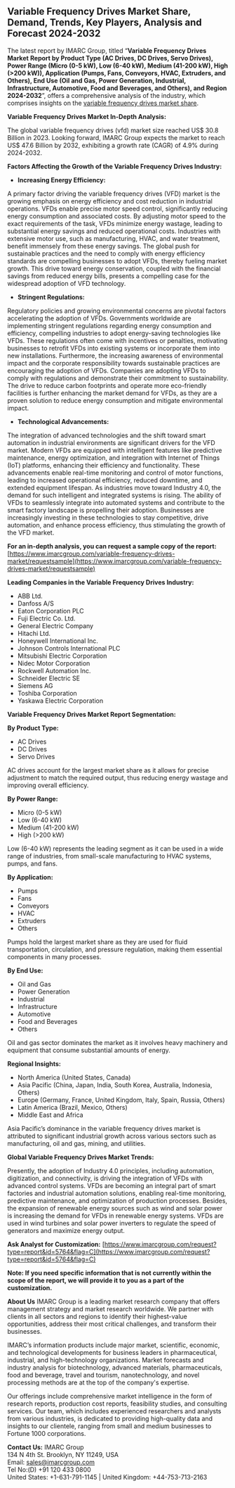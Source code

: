 ## Variable Frequency Drives Market Share, Demand, Trends, Key Players, Analysis and Forecast 2024-2032

The latest report by IMARC Group, titled “**Variable Frequency Drives Market** **Report by Product Type (AC Drives, DC Drives, Servo Drives), Power Range (Micro (0-5 kW), Low (6-40 kW), Medium (41-200 kW), High (>200 kW)), Application (Pumps, Fans, Conveyors, HVAC, Extruders, and Others), End Use (Oil and Gas, Power Generation, Industrial, Infrastructure, Automotive, Food and Beverages, and Others), and Region 2024-2032**”, offers a comprehensive analysis of the industry, which comprises insights on the [variable frequency drives market share](https://www.imarcgroup.com/variable-frequency-drives-market).

**Variable Frequency Drives Market In-Depth Analysis:**

The global variable frequency drives (vfd) market size reached US$ 30.8 Billion in 2023. Looking forward, IMARC Group expects the market to reach US$ 47.6 Billion by 2032, exhibiting a growth rate (CAGR) of 4.9% during 2024-2032.

**Factors Affecting the Growth of the Variable Frequency Drives Industry:**

-   **Increasing Energy Efficiency:**

A primary factor driving the variable frequency drives (VFD) market is the growing emphasis on energy efficiency and cost reduction in industrial operations. VFDs enable precise motor speed control, significantly reducing energy consumption and associated costs. By adjusting motor speed to the exact requirements of the task, VFDs minimize energy wastage, leading to substantial energy savings and reduced operational costs. Industries with extensive motor use, such as manufacturing, HVAC, and water treatment, benefit immensely from these energy savings. The global push for sustainable practices and the need to comply with energy efficiency standards are compelling businesses to adopt VFDs, thereby fueling market growth. This drive toward energy conservation, coupled with the financial savings from reduced energy bills, presents a compelling case for the widespread adoption of VFD technology.

-   **Stringent Regulations:**

Regulatory policies and growing environmental concerns are pivotal factors accelerating the adoption of VFDs. Governments worldwide are implementing stringent regulations regarding energy consumption and efficiency, compelling industries to adopt energy-saving technologies like VFDs. These regulations often come with incentives or penalties, motivating businesses to retrofit VFDs into existing systems or incorporate them into new installations. Furthermore, the increasing awareness of environmental impact and the corporate responsibility towards sustainable practices are encouraging the adoption of VFDs. Companies are adopting VFDs to comply with regulations and demonstrate their commitment to sustainability. The drive to reduce carbon footprints and operate more eco-friendly facilities is further enhancing the market demand for VFDs, as they are a proven solution to reduce energy consumption and mitigate environmental impact.

-   **Technological Advancements:**

The integration of advanced technologies and the shift toward smart automation in industrial environments are significant drivers for the VFD market. Modern VFDs are equipped with intelligent features like predictive maintenance, energy optimization, and integration with Internet of Things (IoT) platforms, enhancing their efficiency and functionality. These advancements enable real-time monitoring and control of motor functions, leading to increased operational efficiency, reduced downtime, and extended equipment lifespan. As industries move toward Industry 4.0, the demand for such intelligent and integrated systems is rising. The ability of VFDs to seamlessly integrate into automated systems and contribute to the smart factory landscape is propelling their adoption. Businesses are increasingly investing in these technologies to stay competitive, drive automation, and enhance process efficiency, thus stimulating the growth of the VFD market.

**For an in-depth analysis, you can request a sample copy of the report:** [https://www.imarcgroup.com/variable-frequency-drives-market/requestsample](https://www.imarcgroup.com/variable-frequency-drives-market/requestsample)

**Leading Companies in the Variable Frequency Drives Industry:**

-   ABB Ltd.
-   Danfoss A/S
-   Eaton Corporation PLC
-   Fuji Electric Co. Ltd.
-   General Electric Company
-   Hitachi Ltd.
-   Honeywell International Inc.
-   Johnson Controls International PLC
-   Mitsubishi Electric Corporation
-   Nidec Motor Corporation
-   Rockwell Automation Inc.
-   Schneider Electric SE
-   Siemens AG
-   Toshiba Corporation
-   Yaskawa Electric Corporation

**Variable Frequency Drives Market Report Segmentation:**

**By Product Type:**

-   AC Drives
-   DC Drives
-   Servo Drives

AC drives account for the largest market share as it allows for precise adjustment to match the required output, thus reducing energy wastage and improving overall efficiency.

**By Power Range:**

-   Micro (0-5 kW)
-   Low (6-40 kW)
-   Medium (41-200 kW)
-   High (>200 kW)

Low (6-40 kW) represents the leading segment as it can be used in a wide range of industries, from small-scale manufacturing to HVAC systems, pumps, and fans.

**By Application:**

-   Pumps
-   Fans
-   Conveyors
-   HVAC
-   Extruders
-   Others

Pumps hold the largest market share as they are used for fluid transportation, circulation, and pressure regulation, making them essential components in many processes.

**By End Use:**

-   Oil and Gas
-   Power Generation
-   Industrial
-   Infrastructure
-   Automotive
-   Food and Beverages
-   Others

Oil and gas sector dominates the market as it involves heavy machinery and equipment that consume substantial amounts of energy.

**Regional Insights:**

-   North America (United States, Canada)
-   Asia Pacific (China, Japan, India, South Korea, Australia, Indonesia, Others)
-   Europe (Germany, France, United Kingdom, Italy, Spain, Russia, Others)
-   Latin America (Brazil, Mexico, Others)
-   Middle East and Africa

Asia Pacific’s dominance in the variable frequency drives market is attributed to significant industrial growth across various sectors such as manufacturing, oil and gas, mining, and utilities.

**Global Variable Frequency Drives Market Trends:**

Presently, the adoption of Industry 4.0 principles, including automation, digitization, and connectivity, is driving the integration of VFDs with advanced control systems. VFDs are becoming an integral part of smart factories and industrial automation solutions, enabling real-time monitoring, predictive maintenance, and optimization of production processes. Besides, the expansion of renewable energy sources such as wind and solar power is increasing the demand for VFDs in renewable energy systems. VFDs are used in wind turbines and solar power inverters to regulate the speed of generators and maximize energy output.

**Ask Analyst for Customization:** [https://www.imarcgroup.com/request?type=report&id=5764&flag=C](https://www.imarcgroup.com/request?type=report&id=5764&flag=C)

**Note: If you need specific information that is not currently within the scope of the report, we will provide it to you as a part of the customization.**

**About Us**
IMARC Group is a leading market research company that offers management strategy and market research worldwide. We partner with clients in all sectors and regions to identify their highest-value opportunities, address their most critical challenges, and transform their businesses.

IMARC’s information products include major market, scientific, economic, and technological developments for business leaders in pharmaceutical, industrial, and high-technology organizations. Market forecasts and industry analysis for biotechnology, advanced materials, pharmaceuticals, food and beverage, travel and tourism, nanotechnology, and novel processing methods are at the top of the company's expertise.

Our offerings include comprehensive market intelligence in the form of research reports, production cost reports, feasibility studies, and consulting services. Our team, which includes experienced researchers and analysts from various industries, is dedicated to providing high-quality data and insights to our clientele, ranging from small and medium businesses to Fortune 1000 corporations.

**Contact Us:**
IMARC Group  
134 N 4th St. Brooklyn, NY 11249, USA  
Email: sales@imarcgroup.com  
Tel No:(D) +91 120 433 0800  
United States: +1-631-791-1145 | United Kingdom: +44-753-713-2163
